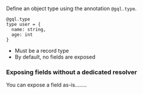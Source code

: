Define an object type using the annotation `@gql.type`.

```rescript
@gql.type
type user = {
  name: string,
  age: int
}
```

- Must be a record type
- By default, no fields are exposed

### Exposing fields without a dedicated resolver

You can expose a field as-is........
